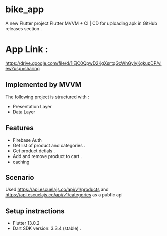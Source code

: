 # bike_app

A new Flutter project Flutter MVVM + CI | CD for uploading apk in GitHub releases section .

# App Link :

https://drive.google.com/file/d/1iEjC0QpwD2KgXsrtqGcWhGyIyKgkupDP/view?usp=sharing

## Implemented by MVVM
The following project is structured with :

- Presentation Layer
- Data Layer

## Features
- Firebase Auth
- Get list of product and categories  .
- Get product detials .
- Add and remove product to cart .
- caching 

## Scenario
Used https://api.escuelajs.co/api/v1/products and https://api.escuelajs.co/api/v1/categories as a public api 

## Setup instractions  
- Flutter 13.0.2
- Dart SDK version: 3.3.4 (stable)  .


